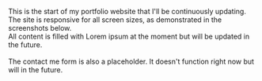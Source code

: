 This is the start of my portfolio website that I'll be continuously updating.
<br>
The site is responsive for all screen sizes, as demonstrated in the screenshots below.
<br>
All content is filled with Lorem ipsum at the moment but will be updated in the future.
<br>
<br>
The contact me form is also a placeholder. It doesn't function right now but will in the future.
